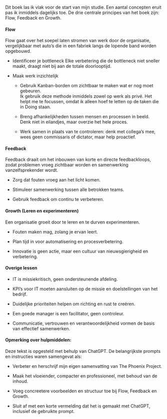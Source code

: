 
Dit boek las ik vlak voor de start van mijn studie. Een aantal concepten eruit pas ik inmiddels dagelijks toe. De drie centrale principes van het boek zijn: Flow, Feedback en Growth.

#### Flow

Flow gaat over het soepel laten stromen van werk door de organisatie, vergelijkbaar met auto’s die in een fabriek langs de lopende band worden opgebouwd.

- Identificeer je bottleneck
    Elke verbetering die de bottleneck niet sneller maakt, draagt niet bij aan de totale doorlooptijd.
    
- Maak werk inzichtelijk
    
    - Gebruik Kanban-borden om zichtbaar te maken wat er nog moet gebeuren.  
        Ik gebruik deze methode inmiddels zowel op werk als privé. Het helpt me te focussen, omdat ik alleen hoef te letten op de taken die in Doing staan.
        
    - Breng afhankelijkheden tussen mensen en processen in beeld.  
        Denk niet in eilandjes, maar overzie het hele proces.
        
    - Werk samen in plaats van te controleren: denk met collega’s mee, wees geen commissaris of dictator, maar help proactief.
        

#### Feedback

Feedback draait om het inbouwen van korte en directe feedbackloops, zodat problemen vroeg zichtbaar worden en samenwerking vanzelfsprekender wordt.

- Zorg dat fouten vroeg aan het licht komen.
    
- Stimuleer samenwerking tussen alle betrokken teams.
    
- Gebruik feedback om continu te verbeteren.
    

#### Growth (Leren en experimenteren)

Een organisatie groeit door te leren en te durven experimenteren.

- Fouten maken mag, zolang je ervan leert.
    
- Plan tijd in voor automatisering en procesverbetering.
    
- Innovatie is geen actie, maar een cultuur van nieuwsgierigheid en verbetering.
    

#### Overige lessen

- IT is missie­kritisch, geen ondersteunende afdeling.
    
- KPI’s voor IT moeten aansluiten op de missie en doelstellingen van het bedrijf.
    
- Duidelijke prioriteiten helpen om richting en rust te creëren.
    
- Een goede manager is een facilitator, geen controleur.
    
- Communicatie, vertrouwen en verantwoordelijkheid vormen de basis van effectief samenwerken.

#### Opmerking over hulpmiddelen:
Deze tekst is opgesteld met behulp van ChatGPT. De belangrijkste prompts en instructies waren samengevat als:

- Verbeter en herschrijf mijn eigen samenvatting van The Phoenix Project.
    
- Maak het vloeiender, compacter en professioneel, met behoud van de inhoud.
    
- Voeg concreetere voorbeelden en structuur toe bij Flow, Feedback en Growth.
    
- Sluit af met een korte vermelding dat het is gemaakt met ChatGPT, inclusief de gebruikte prompt.
